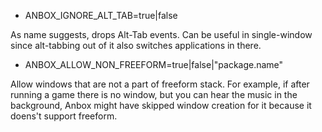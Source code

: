 - ANBOX_IGNORE_ALT_TAB=true|false

As name suggests, drops Alt-Tab events.
Can be useful in single-window since alt-tabbing out of it also switches applications in there.


- ANBOX_ALLOW_NON_FREEFORM=true|false|"package.name"

Allow windows that are not a part of freeform stack.
For example, if after running a game there is no window, but you can hear the music in the background, Anbox might have skipped window creation for it because it doens't support freeform.

